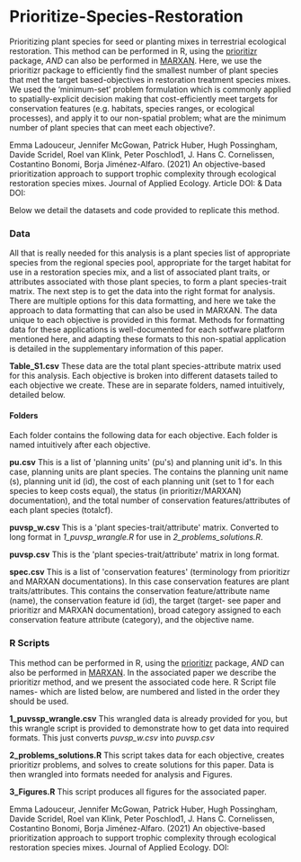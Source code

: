 
# Prioritize-Species-Restoration

Prioritizing plant species for seed or planting mixes in terrestrial ecological restoration. This method can be performed in R, using the [prioritizr](https://prioritizr.net/) package, *AND* can also be performed in [MARXAN](https://marxansolutions.org/). Here, we use the prioritizr package to efficiently find the smallest number of plant species that met the target based-objectives in restoration treatment species mixes.  We used the ‘minimum-set’ problem formulation which is commonly applied to spatially-explicit decision making that cost-efficiently meet targets for conservation features (e.g. habitats, species ranges, or ecological processes), and apply it to our non-spatial problem; what are the minimum number of plant species that can meet each objective?.

Emma Ladouceur, Jennifer McGowan, Patrick Huber, Hugh Possingham, Davide Scridel, Roel van Klink, Peter Poschlod1, J. Hans C. Cornelissen, Costantino Bonomi, Borja Jiménez-Alfaro. (2021) An objective-based prioritization approach to support trophic complexity through ecological restoration species mixes. Journal of Applied Ecology. Article DOI: & Data DOI: 

Below we detail the datasets and code provided to replicate this method.

### Data
All that is really needed for this analysis is a plant species list of appropriate species from the regional species pool, appropriate for the target habitat for use in a restoration species mix, and a list of associated plant traits, or attributes associated with those plant species, to form a plant species-trait matrix. The next step is to get the data into the right format for analysis. There are multiple options for this data formatting, and here we take the approach to data formatting that can also be used in MARXAN. The data unique to  each objective is provided in this format. Methods for formatting data for these  applications is well-documented for each sotfware platform mentioned here, and adapting these formats to this non-spatial application is detailed in the supplementary information of this paper. 

**Table_S1.csv** These data are the total plant species-attribute matrix used for this analysis. Each objective is broken into different datasets tailed to each objective we create. These are in separate folders, named intuitively, detailed below.

#### Folders
Each folder contains the following data for each objective. Each folder is named intuitively after each objective.

**pu.csv**  This is a list of 'planning units' (pu's) and planning unit id's. In this case, planning units are plant species. The contains the planning unit name (s), planning unit id (id), the cost of each planning unit (set to 1 for each species to keep costs equal), the status (in prioritizr/MARXAN) documentation), and the total number of conservation features/attributes of each plant species (totalcf).

**puvsp_w.csv** This is  a 'plant species-trait/attribute' matrix. Converted to long format in *1_puvsp_wrangle.R* for use in *2_problems_solutions.R*.

**puvsp.csv** This is the 'plant species-trait/attribute' matrix in long format. 

**spec.csv** This is a list of 'conservation features' (terminology from prioritizr and MARXAN documentations). In this case conservation features are plant traits/attributes. This contains the conservation feature/attribute name (name), the conservation feature id (id), the target (target- see paper and prioritizr and MARXAN documentation), broad category assigned to each conservation feature attribute (category), and the objective name.



### R Scripts
This method can be performed in R, using the [prioritizr](https://prioritizr.net/) package, *AND* can also be performed in [MARXAN](https://marxansolutions.org/). In the associated paper we describe the prioritizr method, and we present the associated code here. R Script file names- which are listed below, are numbered and listed in the order they should be used.

**1_puvssp_wrangle.csv** This wrangled data is already provided for you, but this wrangle script is provided to demonstrate how to get data into required formats. This just converts *puvsp_w.csv* into *puvsp.csv* 

**2_problems_solutions.R** This script takes data for each objective, creates prioritizr problems, and solves to create solutions for this paper. Data is then wrangled into formats needed for analysis and Figures.

**3_Figures.R** This script produces all figures for the associated paper.


Emma Ladouceur, Jennifer McGowan, Patrick Huber, Hugh Possingham, Davide Scridel, Roel van Klink, Peter Poschlod1, J. Hans C. Cornelissen, Costantino Bonomi, Borja Jiménez-Alfaro. (2021) An objective-based prioritization approach to support trophic complexity through ecological restoration species mixes. Journal of Applied Ecology. DOI:

